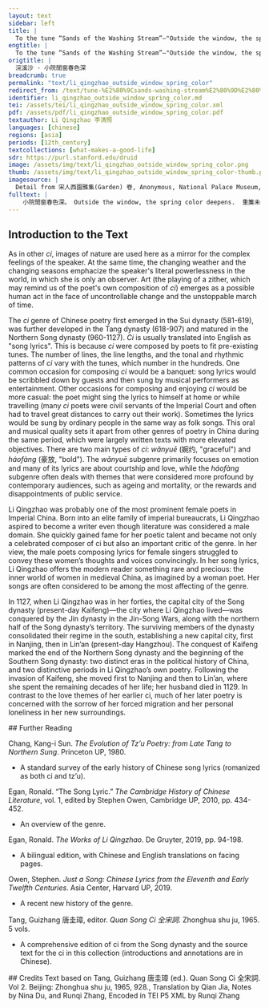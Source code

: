 ```yaml
---
layout: text
sidebar: left
title: |
  To the tune “Sands of the Washing Stream”—"Outside the window, the spring color deepens | 浣溪沙 · 小院閒窗春色深
engtitle: |
  To the tune “Sands of the Washing Stream”—"Outside the window, the spring color deepens
origtitle: |
  浣溪沙 · 小院閒窗春色深
breadcrumb: true
permalink: "text/li_qingzhao_outside_window_spring_color"
redirect_from: /text/tune-%E2%80%9Csands-washing-stream%E2%80%9D%E2%80%94outside-window-spring-color-deepens
identifier: li_qingzhao_outside_window_spring_color.md
tei: /assets/tei/li_qingzhao_outside_window_spring_color.xml
pdf: /assets/pdf/li_qingzhao_outside_window_spring_color.pdf
textauthor: Li Qingzhao 李清照
languages: [chinese]
regions: [asia]
periods: [12th_century]
textcollections: [what-makes-a-good-life]
sdr: https://purl.stanford.edu/druid 
image: /assets/img/text/li_qingzhao_outside_window_spring_color.png
thumb: /assets/img/text/li_qingzhao_outside_window_spring_color-thumb.png
imagesource: |
  Detail from 宋人西園雅集(Garden) 卷, Anonymous, National Palace Museum, Accession Number: K2A003661N000000000PAC [Public Domain]
fulltext: |
    小院閒窗春色深。 Outside the window, the spring color deepens.  重簾未卷影沈沈。 The layers of curtains have yet to be rolled up, casting heavy shadows. 倚樓無語理瑤琴。 Leaning against the building in silence, I played the beautiful zitherAlthough the literal meaning is "beautiful zither", "瑶琴" is also a specific term for a zither decorated with emeralds.. 遠岫出雲催薄暮， The distant mountains pierce through the clouds, brightening the night. 細風吹雨弄輕陰。 A gentle breeze blows through the rain, teasing the light clouds, turning the day cloudy. 梨花欲謝恐難禁。 I am afraid that it is hard to prevent the pear blossoms from withering. 
--- 
```

## Introduction to the Text 
<p>As in other <em>ci</em>, images of nature are used here as a mirror for the complex feelings of the speaker. At the same time, the changing weather and the changing seasons emphacize the speaker's literal powerlessness in the world, in which she is only an observer. Art (the playing of a zither, which may remind us of the poet's own composition of <em>ci</em>) emerges as a possible human act in the face of uncontrollable change and the unstoppable march of time.</p> <p>The <em>ci</em> genre of Chinese poetry first emerged in the Sui dynasty (581-619), was further developed in the Tang dynasty (618-907) and matured in the Northern Song dynasty (960-1127). <em>Ci</em> is usually translated into English as "song lyrics". This is because <em>ci</em> were composed by poets to fit pre-existing tunes. The number of lines, the line lengths, and the tonal and rhythmic patterns of <em>ci</em> vary with the tunes, which number in the hundreds. One common occasion for composing <em>ci</em> would be a banquet: song lyrics would be scribbled down by guests and then sung by musical performers as entertainment. Other occasions for composing and enjoying <em>ci</em> would be more casual: the poet might sing the lyrics to himself at home or while travelling (many <em>ci</em> poets were civil servants of the Imperial Court and often had to travel great distances to carry out their work). Sometimes the lyrics would be sung by ordinary people in the same way as folk songs. This oral and musical quality sets it apart from other genres of poetry in China during the same period, which were largely written texts with more elevated objectives. There are two main types of <em>ci</em>: <em>wǎnyuē</em> (婉约, "graceful") and <em>háofàng</em> (豪放, "bold"). The <em>wǎnyuē</em> subgenre primarily focuses on emotion and many of its lyrics are about courtship and love, while the<em> háofàng</em> subgenre often deals with themes that were considered more profound by contemporary audiences, such as ageing and mortality, or the rewards and disappointments of public service.</p> <p>Li Qingzhao was probably one of the most prominent female poets in Imperial China. Born into an elite family of imperial bureaucrats, Li Qingzhao aspired to become a writer even though literature was considered a male domain. She quickly gained fame for her poetic talent and became not only a celebrated composer of ci but also an important critic of the genre. In her view, the male poets composing lyrics for female singers struggled to convey these women’s thoughts and voices convincingly. In her song lyrics, Li Qingzhao offers the modern reader something rare and precious: the inner world of women in medieval China, as imagined by a woman poet. Her songs are often considered to be among the most affecting of the genre.</p> <p>In 1127, when Li Qingzhao was in her forties, the capital city of the Song dynasty (present-day Kaifeng)—the city where Li Qingzhao lived—was conquered by the Jin dynasty in the Jin-Song Wars, along with the northern half of the Song dynasty’s territory. The surviving members of the dynasty consolidated their regime in the south, establishing a new capital city, first in Nanjing, then in Lin’an (present-day Hangzhou). The conquest of Kaifeng marked the end of the Northern Song dynasty and the beginning of the Southern Song dynasty: two distinct eras in the political history of China, and two distinctive periods in Li Qingzhao’s own poetry. Following the invasion of Kaifeng, she moved first to Nanjing and then to Lin’an, where she spent the remaining decades of her life; her husband died in 1129. In contrast to the love themes of her earlier ci, much of her later poetry is concerned with the sorrow of her forced migration and her personal loneliness in her new surroundings.</p>
## Further Reading 
<p>Chang, Kang-i Sun. <em>The Evolution of Tz’u Poetry: from Late Tang to Northern Sung</em>. Princeton UP, 1980.</p> <ul> <li>A standard survey of the early history of Chinese song lyrics (romanized as both ci and tz’u).</li> </ul> <p>Egan, Ronald. “The Song Lyric.” <em>The Cambridge History of Chinese Literature</em>, vol. 1, edited by Stephen Owen, Cambridge UP, 2010, pp. 434-452.</p> <ul> <li>An overview of the genre.</li> </ul> <p>Egan, Ronald. <em>The Works of Li Qingzhao</em>. De Gruyter, 2019, pp. 94-198.</p> <ul> <li>A bilingual edition, with Chinese and English translations on facing pages.</li> </ul> <p>Owen, Stephen. <em>Just a Song: Chinese Lyrics from the Eleventh and Early Twelfth Centuries</em>. Asia Center, Harvard UP, 2019.</p> <ul> <li>A recent new history of the genre.</li> </ul> <p>Tang, Guizhang 唐圭璋, editor. <em>Quan Song Ci 全宋詞</em>. Zhonghua shu ju, 1965. 5 vols.</p> <ul> <li>A comprehensive edition of ci from the Song dynasty and the source text for the ci in this collection (introductions and annotations are in Chinese).</li> </ul>
## Credits
Text based on Tang, Guizhang 唐圭璋 (ed.). Quan Song Ci 全宋詞. Vol 2. Beijing: Zhonghua shu ju, 1965, 928., Translation by Qian Jia, Notes by Nina Du,  and Runqi Zhang, Encoded in TEI P5 XML by Runqi Zhang
